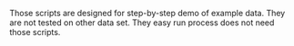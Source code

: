 Those scripts are designed for step-by-step demo of example data. They are not tested on other data set. They easy run process does not need those scripts.

